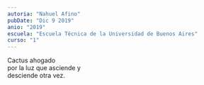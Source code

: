 ```yaml
---
autoria: "Nahuel Afino"
pubDate: "Dic 9 2019"
anio: "2019"
escuela: "Escuela Técnica de la Universidad de Buenos Aires"
curso: "1"
---
```

Cactus ahogado\
por la luz que asciende y\
desciende otra vez.